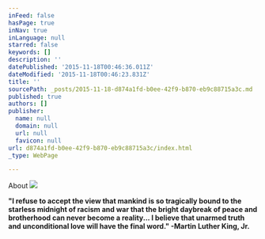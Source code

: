 ```yaml
---
inFeed: false
hasPage: true
inNav: true
inLanguage: null
starred: false
keywords: []
description: ''
datePublished: '2015-11-18T00:46:36.011Z'
dateModified: '2015-11-18T00:46:23.831Z'
title: ''
sourcePath: _posts/2015-11-18-d874a1fd-b0ee-42f9-b870-eb9c88715a3c.md
published: true
authors: []
publisher:
  name: null
  domain: null
  url: null
  favicon: null
url: d874a1fd-b0ee-42f9-b870-eb9c88715a3c/index.html
_type: WebPage

---
```

About
![](https://the-grid-user-content.s3-us-west-2.amazonaws.com/d2c3a061-3728-4f74-8df5-828170a8665d.jpg)

**"I refuse to accept the view that mankind is so tragically bound to the starless midnight of racism and war that the bright daybreak of peace and brotherhood can never become a reality... I believe that unarmed truth and unconditional love will have the final word." -Martin Luther King, Jr.**
